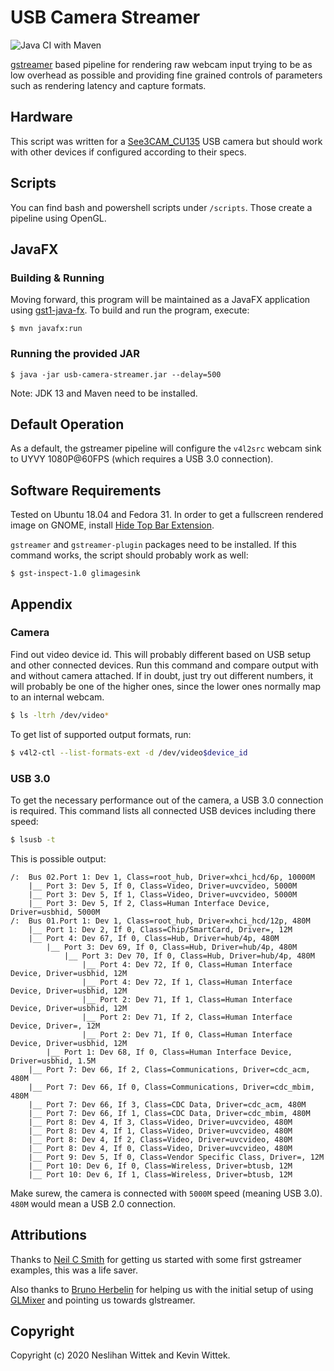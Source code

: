 # USB Camera Streamer 

![Java CI with Maven](https://github.com/kiview/usb-camera-streamer/workflows/Java%20CI%20with%20Maven/badge.svg)

[gstreamer](https://gstreamer.freedesktop.org/) based pipeline for rendering raw webcam input trying to be as low overhead as possible and providing fine grained controls of parameters such as rendering latency and capture formats. 

## Hardware

This script was written for a [See3CAM_CU135](https://www.e-consystems.com/4k-usb-camera.asp#Key-features) USB camera but should work with other devices if configured according to their specs.

## Scripts

You can find bash and powershell scripts under `/scripts`. Those create a pipeline using OpenGL.

## JavaFX 

### Building & Running

Moving forward, this program will be maintained as a JavaFX application using [gst1-java-fx](https://github.com/gstreamer-java/gst1-java-fx).
To build and run the program, execute:

```
$ mvn javafx:run
```

### Running the provided JAR

```
$ java -jar usb-camera-streamer.jar --delay=500
```


Note: JDK 13 and Maven need to be installed.

## Default Operation

As a default, the gstreamer pipeline will configure the `v4l2src` webcam sink to UYVY 1080P@60FPS (which requires a USB 3.0 connection).

## Software Requirements

Tested on Ubuntu 18.04 and Fedora 31. In order to get a fullscreen rendered image on GNOME, install [Hide Top Bar Extension](https://extensions.gnome.org/extension/545/hide-top-bar/).

`gstreamer` and `gstreamer-plugin` packages need to be installed. If this command works, the script should probably work as well:

```
$ gst-inspect-1.0 glimagesink 
```

## Appendix

### Camera

Find out video device id. This will probably different based on USB setup and other connected devices.
Run this command and compare output with and without camera attached. If in doubt, just try out different numbers, it will probably be one of the higher ones, since the lower ones normally map to an internal webcam. 
```bash 
$ ls -ltrh /dev/video*
```

To get list of supported output formats, run:
```bash
$ v4l2-ctl --list-formats-ext -d /dev/video$device_id
```

### USB 3.0

To get the necessary performance out of the camera, a USB 3.0 connection is required. 
This command lists all connected USB devices including there speed:
```bash
$ lsusb -t
```

This is possible output:
```
/:  Bus 02.Port 1: Dev 1, Class=root_hub, Driver=xhci_hcd/6p, 10000M
    |__ Port 3: Dev 5, If 0, Class=Video, Driver=uvcvideo, 5000M
    |__ Port 3: Dev 5, If 1, Class=Video, Driver=uvcvideo, 5000M
    |__ Port 3: Dev 5, If 2, Class=Human Interface Device, Driver=usbhid, 5000M
/:  Bus 01.Port 1: Dev 1, Class=root_hub, Driver=xhci_hcd/12p, 480M
    |__ Port 1: Dev 2, If 0, Class=Chip/SmartCard, Driver=, 12M
    |__ Port 4: Dev 67, If 0, Class=Hub, Driver=hub/4p, 480M
        |__ Port 3: Dev 69, If 0, Class=Hub, Driver=hub/4p, 480M
            |__ Port 3: Dev 70, If 0, Class=Hub, Driver=hub/4p, 480M
                |__ Port 4: Dev 72, If 0, Class=Human Interface Device, Driver=usbhid, 12M
                |__ Port 4: Dev 72, If 1, Class=Human Interface Device, Driver=usbhid, 12M
                |__ Port 2: Dev 71, If 1, Class=Human Interface Device, Driver=usbhid, 12M
                |__ Port 2: Dev 71, If 2, Class=Human Interface Device, Driver=, 12M
                |__ Port 2: Dev 71, If 0, Class=Human Interface Device, Driver=usbhid, 12M
        |__ Port 1: Dev 68, If 0, Class=Human Interface Device, Driver=usbhid, 1.5M
    |__ Port 7: Dev 66, If 2, Class=Communications, Driver=cdc_acm, 480M
    |__ Port 7: Dev 66, If 0, Class=Communications, Driver=cdc_mbim, 480M
    |__ Port 7: Dev 66, If 3, Class=CDC Data, Driver=cdc_acm, 480M
    |__ Port 7: Dev 66, If 1, Class=CDC Data, Driver=cdc_mbim, 480M
    |__ Port 8: Dev 4, If 3, Class=Video, Driver=uvcvideo, 480M
    |__ Port 8: Dev 4, If 1, Class=Video, Driver=uvcvideo, 480M
    |__ Port 8: Dev 4, If 2, Class=Video, Driver=uvcvideo, 480M
    |__ Port 8: Dev 4, If 0, Class=Video, Driver=uvcvideo, 480M
    |__ Port 9: Dev 5, If 0, Class=Vendor Specific Class, Driver=, 12M
    |__ Port 10: Dev 6, If 0, Class=Wireless, Driver=btusb, 12M
    |__ Port 10: Dev 6, If 1, Class=Wireless, Driver=btusb, 12M
```

Make surew, the camera is connected with `5000M` speed (meaning USB 3.0). `480M` would mean a USB 2.0 connection.


## Attributions
Thanks to [Neil C Smith](https://github.com/neilcsmith-net) for getting us started with some first gstreamer examples, this was a life saver. 

Also thanks to [Bruno Herbelin](https://sourceforge.net/u/brunoherbelin/profile/) for helping us with the initial setup of using [GLMixer](https://sourceforge.net/projects/glmixer/) and pointing us towards glstreamer. 

## Copyright
Copyright (c) 2020 Neslihan Wittek and Kevin Wittek.
